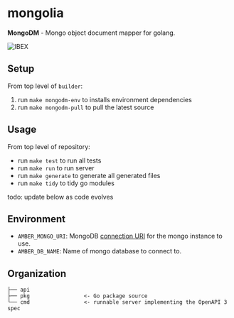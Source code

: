 mongolia
========
**MongoDM** - Mongo object document mapper for golang.

![IBEX](/Users/brad/Projects/boon/mongolia/mongolia/docs/ibex.png)


Setup
-----
From top level of `builder`:
1. run `make mongodm-env` to installs environment dependencies
2. run `make mongodm-pull` to pull the latest source

Usage
-----
From top level of repository:
* run `make test` to run all tests
* run `make run` to run server
* run `make generate` to generate all generated files
* run `make tidy` to tidy go modules


todo: update below as code evolves

Environment
-----------
* `AMBER_MONGO_URI`: MongoDB [connection URI](https://www.mongodb.com/docs/manual/reference/connection-string/) for the mongo instance to use.
* `AMBER_DB_NAME`: Name of mongo database to connect to.

Organization
------------
```
├── api
├── pkg                 <- Go package source
└── cmd                 <- runnable server implementing the OpenAPI 3 spec
```
